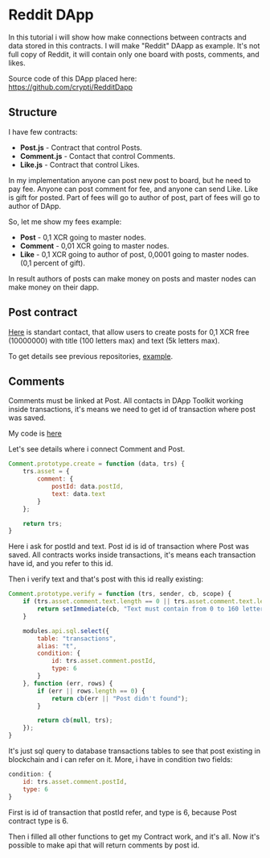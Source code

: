 # Reddit DApp

In this tutorial i will show how make connections between contracts and data stored in this contracts. 
I will make "Reddit" DAapp as example. It's not full copy of Reddit, it will contain only one board with posts, 
comments, and likes.

Source code of this DApp placed here: https://github.com/crypti/RedditDapp

## Structure

I have few contracts:

 * **Post.js** - Contract that control Posts.
 * **Comment.js** - Contact that control Comments.
 * **Like.js** - Contract that control Likes.

In my implementation anyone can post new post to board, but he need to pay fee. Anyone can post comment for fee, and anyone can send Like. Like is gift for posted. Part of fees will go to author of post, part of fees will go to author of DApp.

So, let me show my fees example:

  * **Post** - 0,1 XCR going to master nodes.
  * **Comment** - 0,01 XCR going to master nodes.
  * **Like** - 0,1 XCR going to author of post, 0,0001 going to master nodes. (0,1 percent of gift).

In result authors of posts can make money on posts and master nodes can make money on their dapp.

## Post contract

[Here](https://github.com/crypti/RedditDapp/blob/master/modules/contracts/Post.js) is standart contact, that allow users to create posts for 0,1 XCR free (10000000) with title (100 letters max) and text (5k letters max).

To get details see previous repositories, [example](https://github.com/crypti/crypti-dapps-docs/blob/master/MessagingDapp.md).

## Comments

Comments must be linked at Post. All contacts in DApp Toolkit working inside transactions, it's means we need to get id of transaction where post was saved. 

My code is [here](https://github.com/crypti/RedditDapp/blob/master/modules/contracts/Comment.js)

Let's see details where i connect Comment and Post.

```js
Comment.prototype.create = function (data, trs) {
	trs.asset = {
		comment: {
			postId: data.postId,
			text: data.text
		}
	};

	return trs;
}
```

Here i ask for postId and text. Post id is id of transaction where Post was saved. All contracts works inside transactions, it's means each transaction have id, and you refer to this id.

Then i verify text and that's post with this id really existing:
```js
Comment.prototype.verify = function (trs, sender, cb, scope) {
	if (trs.asset.comment.text.length == 0 || trs.asset.comment.text.length > 160) {
		return setImmediate(cb, "Text must contain from 0 to 160 letters, now there is " + trs.asset.comment.text.length + " letters");
	}

	modules.api.sql.select({
		table: "transactions",
		alias: "t",
		condition: {
			id: trs.asset.comment.postId,
			type: 6
		}
	}, function (err, rows) {
		if (err || rows.length == 0) {
			return cb(err || "Post didn't found");
		}

		return cb(null, trs);
	});
}
```

It's just sql query to database transactions tables to see that post existing in blockchain and i can refer on it. More, i have in condition two fields:
```js
condition: {
	id: trs.asset.comment.postId,
	type: 6
}
```
First is id of transaction that postId refer, and type is 6, because Post contract type is 6.

Then i filled all other functions to get my Contract work, and it's all. Now it's possible to make api that will return comments by post id.


